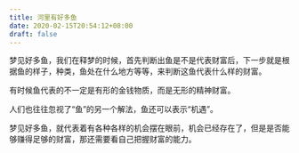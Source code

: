 ```yaml
---
title: 河里有好多鱼
date: 2020-02-15T20:54:12+08:00
draft: false
---
```


梦见好多鱼，我们在释梦的时候，首先判断出鱼是不是代表财富后，下一步就是根据鱼的样子，种类，鱼处在什么地方等等，来判断这鱼代表什么样的财富。

有时候鱼代表的不一定是有形的金钱物质，而是无形的精神财富。

人们也往往忽视了“鱼”的另一个解法，鱼还可以表示“机遇”。

梦见好多鱼，就代表着有各种各样的机会摆在眼前，机会已经存在了，但是是否能够赚得足够的财富，那还需要看自己把握财富的能力。

